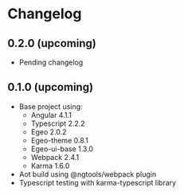 # Changelog

## 0.2.0 (upcoming)

* Pending changelog

## 0.1.0 (upcoming)

* Base project using:
  * Angular 4.1.1
  * Typescript 2.2.2
  * Egeo 2.0.2
  * Egeo-theme 0.8.1
  * Egeo-ui-base 1.3.0
  * Webpack 2.4.1
  * Karma 1.6.0
* Aot build using @ngtools/webpack plugin
* Typescript testing with karma-typescript library
